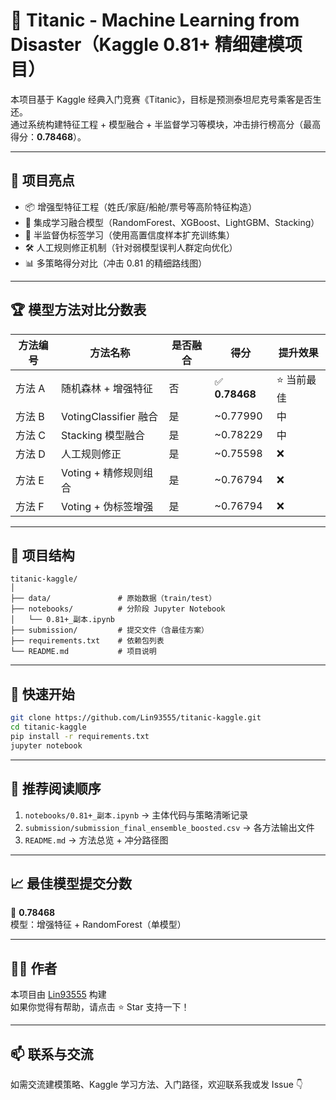 # 🚢 Titanic - Machine Learning from Disaster（Kaggle 0.81+ 精细建模项目）

本项目基于 Kaggle 经典入门竞赛《Titanic》，目标是预测泰坦尼克号乘客是否生还。  
通过系统构建特征工程 + 模型融合 + 半监督学习等模块，冲击排行榜高分（最高得分：**0.78468**）。

---

## 📌 项目亮点

- 📦 增强型特征工程（姓氏/家庭/船舱/票号等高阶特征构造）
- 🧠 集成学习融合模型（RandomForest、XGBoost、LightGBM、Stacking）
- 🔁 半监督伪标签学习（使用高置信度样本扩充训练集）
- 🛠️ 人工规则修正机制（针对弱模型误判人群定向优化）
- 📊 多策略得分对比（冲击 0.81 的精细路线图）

---

## 🏆 模型方法对比分数表

| 方法编号 | 方法名称 | 是否融合 | 得分 | 提升效果 |
|----------|-----------|-----------|--------|-----------|
| 方法 A | 随机森林 + 增强特征 | 否 | ✅ **0.78468** | ⭐ 当前最佳 |
| 方法 B | VotingClassifier 融合 | 是 | ~0.77990 | 中 |
| 方法 C | Stacking 模型融合 | 是 | ~0.78229 | 中 |
| 方法 D | 人工规则修正 | 是 | ~0.75598 | ❌ |
| 方法 E | Voting + 精修规则组合 | 是 | ~0.76794 | ❌ |
| 方法 F | Voting + 伪标签增强 | 是 | ~0.76794 | ❌ |

---

## 📁 项目结构

```
titanic-kaggle/
│
├── data/               # 原始数据（train/test）
├── notebooks/          # 分阶段 Jupyter Notebook
│   └── 0.81+_副本.ipynb
├── submission/         # 提交文件（含最佳方案）
├── requirements.txt    # 依赖包列表
└── README.md           # 项目说明
```

---

## 🚀 快速开始

```bash
git clone https://github.com/Lin93555/titanic-kaggle.git
cd titanic-kaggle
pip install -r requirements.txt
jupyter notebook
```

---

## 📎 推荐阅读顺序

1. `notebooks/0.81+_副本.ipynb` → 主体代码与策略清晰记录  
2. `submission/submission_final_ensemble_boosted.csv` → 各方法输出文件  
3. `README.md` → 方法总览 + 冲分路径图  

---

## 📈 最佳模型提交分数

🎯 **0.78468**  
模型：增强特征 + RandomForest（单模型）

---

## 🙋‍♂️ 作者

本项目由 [Lin93555](https://github.com/Lin93555) 构建  
如果你觉得有帮助，请点击 ⭐ Star 支持一下！

---

## 📫 联系与交流

如需交流建模策略、Kaggle 学习方法、入门路径，欢迎联系我或发 Issue 👇
